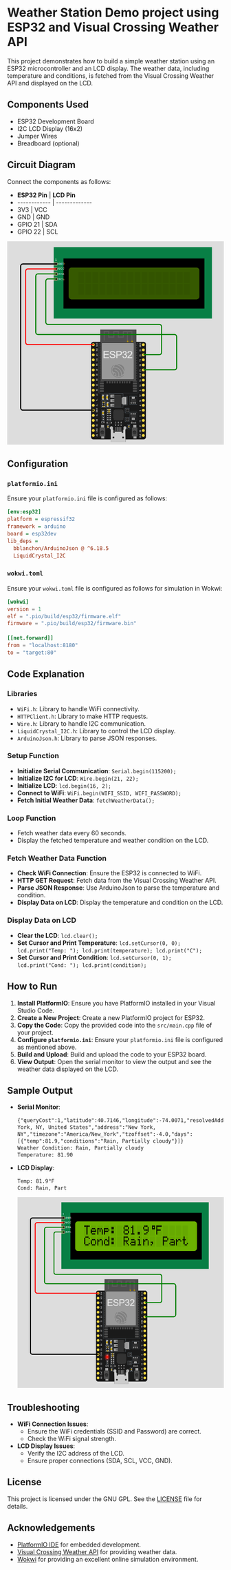 # Weather Station Demo project using ESP32 and Visual Crossing Weather API

This project demonstrates how to build a simple weather station using an ESP32 microcontroller and an LCD display. The weather data, including temperature and conditions, is fetched from the Visual Crossing Weather API and displayed on the LCD.

## Components Used

- ESP32 Development Board
- I2C LCD Display (16x2)
- Jumper Wires
- Breadboard (optional)

## Circuit Diagram

Connect the components as follows:

- **ESP32 Pin** | **LCD Pin**
- ------------ | -------------
- 3V3          | VCC
- GND          | GND
- GPIO 21      | SDA
- GPIO 22      | SCL

![circuit diagram](img/circuit_diagram.png)

## Configuration

### `platformio.ini`

Ensure your `platformio.ini` file is configured as follows:

```ini
[env:esp32]
platform = espressif32
framework = arduino
board = esp32dev
lib_deps =
  bblanchon/ArduinoJson @ ^6.18.5
  LiquidCrystal_I2C
```

### `wokwi.toml`

Ensure your `wokwi.toml` file is configured as follows for simulation in Wokwi:

```toml
[wokwi]
version = 1
elf = ".pio/build/esp32/firmware.elf"
firmware = ".pio/build/esp32/firmware.bin"

[[net.forward]]
from = "localhost:8180"
to = "target:80"
```

## Code Explanation

### Libraries

- `WiFi.h`: Library to handle WiFi connectivity.
- `HTTPClient.h`: Library to make HTTP requests.
- `Wire.h`: Library to handle I2C communication.
- `LiquidCrystal_I2C.h`: Library to control the LCD display.
- `ArduinoJson.h`: Library to parse JSON responses.

### Setup Function

- **Initialize Serial Communication**: `Serial.begin(115200);`
- **Initialize I2C for LCD**: `Wire.begin(21, 22);`
- **Initialize LCD**: `lcd.begin(16, 2);`
- **Connect to WiFi**: `WiFi.begin(WIFI_SSID, WIFI_PASSWORD);`
- **Fetch Initial Weather Data**: `fetchWeatherData();`

### Loop Function

- Fetch weather data every 60 seconds.
- Display the fetched temperature and weather condition on the LCD.

### Fetch Weather Data Function

- **Check WiFi Connection**: Ensure the ESP32 is connected to WiFi.
- **HTTP GET Request**: Fetch data from the Visual Crossing Weather API.
- **Parse JSON Response**: Use ArduinoJson to parse the temperature and condition.
- **Display Data on LCD**: Display the temperature and condition on the LCD.

### Display Data on LCD

- **Clear the LCD**: `lcd.clear();`
- **Set Cursor and Print Temperature**: `lcd.setCursor(0, 0); lcd.print("Temp: "); lcd.print(temperature); lcd.print("C");`
- **Set Cursor and Print Condition**: `lcd.setCursor(0, 1); lcd.print("Cond: "); lcd.print(condition);`

## How to Run

1. **Install PlatformIO**: Ensure you have PlatformIO installed in your Visual Studio Code.
2. **Create a New Project**: Create a new PlatformIO project for ESP32.
3. **Copy the Code**: Copy the provided code into the `src/main.cpp` file of your project.
4. **Configure `platformio.ini`**: Ensure your `platformio.ini` file is configured as mentioned above.
5. **Build and Upload**: Build and upload the code to your ESP32 board.
6. **View Output**: Open the serial monitor to view the output and see the weather data displayed on the LCD.

## Sample Output

- **Serial Monitor**:
  ```
  {"queryCost":1,"latitude":40.7146,"longitude":-74.0071,"resolvedAddress":"New York, NY, United States","address":"New York, NY","timezone":"America/New_York","tzoffset":-4.0,"days":[{"temp":81.9,"conditions":"Rain, Partially cloudy"}]}
  Weather Condition: Rain, Partially cloudy
  Temperature: 81.90
  ```

- **LCD Display**:
  ```
  Temp: 81.9°F
  Cond: Rain, Part
  ```
  ![simulation result](img/simulation_result.png)

## Troubleshooting

- **WiFi Connection Issues**:
  - Ensure the WiFi credentials (SSID and Password) are correct.
  - Check the WiFi signal strength.
- **LCD Display Issues**:
  - Verify the I2C address of the LCD.
  - Ensure proper connections (SDA, SCL, VCC, GND).

## License

This project is licensed under the GNU GPL. See the [LICENSE](LICENSE) file for details.

## Acknowledgements

- [PlatformIO IDE](https://platformio.org/platformio-ide) for embedded development.
- [Visual Crossing Weather API](https://www.visualcrossing.com/weather-api) for providing weather data.
- [Wokwi](https://wokwi.com/) for providing an excellent online simulation environment.
